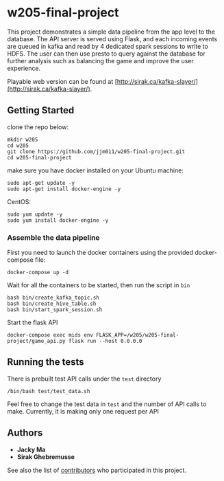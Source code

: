 # w205-final-project

This project demonstrates a simple data pipeline from the app level to the database.
The API server is served using Flask, and each incoming events are queued in kafka and read by 4 dedicated spark sessions to write to HDFS.
The user can then use presto to query against the database for further analysis such as balancing the game and improve the user experience.

Playable web version can be found at [http://sirak.ca/kafka-slayer/](http://sirak.ca/kafka-slayer/).

## Getting Started

clone the repo below:
```
mkdir w205
cd w205
git clone https://github.com/jjm011/w205-final-project.git
cd w205-final-project
```


make sure you have docker installed on your 
Ubuntu machine:
```
sudo apt-get update -y
sudo apt-get install docker-engine -y
```

CentOS:
```
sudo yum update -y
sudo yum install docker-engine -y
```

### Assemble the data pipeline
First you need to launch the docker containers using the provided docker-compose file:
```
docker-compose up -d
```

Wait for all the containers to be started, then run the script in ```bin```

```
bash bin/create_kafka_topic.sh 
bash bin/create_hive_table.sh
bash bin/start_spark_session.sh
```

Start the flask API

```
docker-compose exec mids env FLASK_APP=/w205/w205-final-project/game_api.py flask run --host 0.0.0.0
```


## Running the tests
There is prebuilt test API calls under the ```test``` directory

```
/bin/bash test/test_data.sh
```

Feel free to change the test data in ```test``` and the number of API calls to make.
Currently, it is making only one request per API

## Authors

* **Jacky Ma** 
* **Sirak Ghebremusse**

See also the list of [contributors](https://github.com/jjm011/w205-final-project/contributors) who participated in this project.
